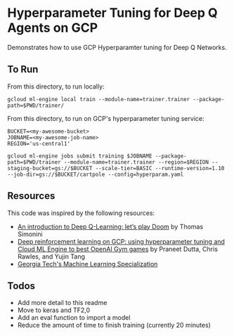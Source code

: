 # Hyperparameter Tuning for Deep Q Agents on GCP

Demonstrates how to use GCP Hyperparamter tuning for Deep Q Networks.

## To Run

From this directory, to run locally:

```
gcloud ml-engine local train --module-name=trainer.trainer --package-path=$PWD/trainer/
```

From this directory, to run on GCP's hyperparameter tuning service:

```
BUCKET=<my-awesome-bucket>
JOBNAME=<my-awesome-job-name>
REGION='us-central1'

gcloud ml-engine jobs submit training $JOBNAME --package-path=$PWD/trainer --module-name=trainer.trainer --region=$REGION --staging-bucket=gs://$BUCKET --scale-tier=BASIC --runtime-version=1.10 --job-dir=gs://$BUCKET/cartpole --config=hyperparam.yaml
```

## Resources
This code was inspired by the following resources:
* [An introduction to Deep Q-Learning: let’s play Doom](https://www.freecodecamp.org/news/an-introduction-to-deep-q-learning-lets-play-doom-54d02d8017d8/) by Thomas Simonini
* [Deep reinforcement learning on GCP: using hyperparameter tuning and Cloud ML Engine to best OpenAI Gym games](https://cloud.google.com/blog/products/ai-machine-learning/deep-reinforcement-learning-on-gcp-using-hyperparameters-and-cloud-ml-engine-to-best-openai-gym-games) by Praneet Dutta, Chris Rawles, and Yujin Tang
* [Georgia Tech's Machine Learning Specialization](https://www.omscs.gatech.edu/specialization-machine-learning)


## Todos
* Add more detail to this readme
* Move to keras and TF2,0
* Add an eval function to import a model
* Reduce the amount of time to finish training (currently 20 minutes)
